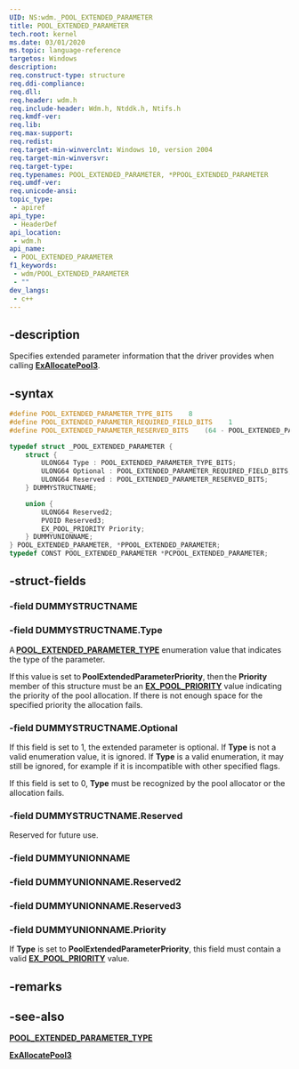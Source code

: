 ```yaml
---
UID: NS:wdm._POOL_EXTENDED_PARAMETER
title: POOL_EXTENDED_PARAMETER
tech.root: kernel
ms.date: 03/01/2020
ms.topic: language-reference
targetos: Windows
description:
req.construct-type: structure
req.ddi-compliance:
req.dll:
req.header: wdm.h
req.include-header: Wdm.h, Ntddk.h, Ntifs.h
req.kmdf-ver:
req.lib:
req.max-support:
req.redist:
req.target-min-winverclnt: Windows 10, version 2004
req.target-min-winversvr:
req.target-type:
req.typenames: POOL_EXTENDED_PARAMETER, *PPOOL_EXTENDED_PARAMETER
req.umdf-ver:
req.unicode-ansi:
topic_type:
 - apiref
api_type:
 - HeaderDef
api_location:
 - wdm.h
api_name:
 - POOL_EXTENDED_PARAMETER
f1_keywords:
 - wdm/POOL_EXTENDED_PARAMETER
 - ""
dev_langs:
 - c++
---
```


## -description

Specifies extended parameter information that the driver provides when calling [**ExAllocatePool3**](nf-wdm-exallocatepool3.md).

## -syntax

```cpp
#define POOL_EXTENDED_PARAMETER_TYPE_BITS    8
#define POOL_EXTENDED_PARAMETER_REQUIRED_FIELD_BITS    1
#define POOL_EXTENDED_PARAMETER_RESERVED_BITS    (64 - POOL_EXTENDED_PARAMETER_TYPE_BITS - POOL_EXTENDED_PARAMETER_REQUIRED_FIELD_BITS)

typedef struct _POOL_EXTENDED_PARAMETER {
    struct {
        ULONG64 Type : POOL_EXTENDED_PARAMETER_TYPE_BITS;
        ULONG64 Optional : POOL_EXTENDED_PARAMETER_REQUIRED_FIELD_BITS;
        ULONG64 Reserved : POOL_EXTENDED_PARAMETER_RESERVED_BITS;
    } DUMMYSTRUCTNAME;

    union {
        ULONG64 Reserved2;
        PVOID Reserved3;
        EX_POOL_PRIORITY Priority;
    } DUMMYUNIONNAME;
} POOL_EXTENDED_PARAMETER, *PPOOL_EXTENDED_PARAMETER;
typedef CONST POOL_EXTENDED_PARAMETER *PCPOOL_EXTENDED_PARAMETER;
```

## -struct-fields

### -field DUMMYSTRUCTNAME

### -field DUMMYSTRUCTNAME.Type

A [**POOL_EXTENDED_PARAMETER_TYPE**](ne-wdm-pool_extended_parameter_type.md) enumeration value that indicates the type of the parameter.

If this value is set to **PoolExtendedParameterPriority**, then the **Priority** member of this structure must be an [**EX_POOL_PRIORITY**](ne-wdm-ex_pool_priority.md) value indicating the priority of the pool allocation. If there is not enough space for the specified priority the allocation fails.

### -field DUMMYSTRUCTNAME.Optional

If this field is set to 1, the extended parameter is optional. If **Type** is not a valid enumeration value, it is ignored. If **Type** is a valid enumeration, it may still be ignored, for example if it is incompatible with other specified flags.

If this field is set to 0, **Type** must be recognized by the pool allocator or the allocation fails.

### -field DUMMYSTRUCTNAME.Reserved

Reserved for future use.

### -field DUMMYUNIONNAME

### -field DUMMYUNIONNAME.Reserved2

### -field DUMMYUNIONNAME.Reserved3

### -field DUMMYUNIONNAME.Priority

If **Type** is set to **PoolExtendedParameterPriority**, this field must contain a valid [**EX_POOL_PRIORITY**](ne-wdm-ex_pool_priority.md) value.

## -remarks

## -see-also

[**POOL_EXTENDED_PARAMETER_TYPE**](ne-wdm-pool_extended_parameter_type.md)

[**ExAllocatePool3**](nf-wdm-exallocatepool3.md)
